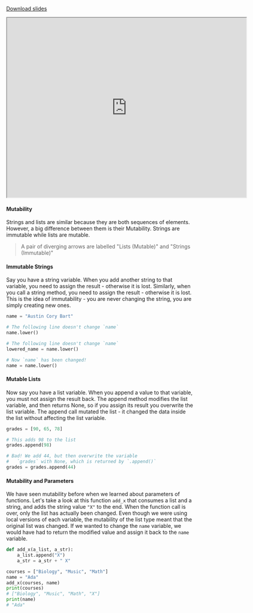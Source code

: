 
[Download slides](Mutability.pdf)


<iframe style="width: 640px; height: 480px;" width="300" height="150" allowfullscreen="allowfullscreen" webkitallowfullscreen="webkitallowfullscreen" mozallowfullscreen="mozallowfullscreen"
title="Introduction.pdf"
src="https://www.youtube.com/embed/RwtQmRzFEqo?feature=oembed&amp;rel=0" 
></iframe>


#### Mutability

Strings and lists are similar because they are both sequences of elements.
However, a big difference between them is their Mutability.
Strings are immutable while lists are mutable.

> A pair of diverging arrows are labelled "Lists (Mutable)" and "Strings (Immutable)"

#### Immutable Strings

Say you have a string variable.
When you add another string to that variable, you need to assign the result - otherwise it is lost.
Similarly, when you call a string method, you need to assign the result - otherwise it is lost.
This is the idea of immutability - you are never changing the string, you are simply creating new ones.

```python
name = "Austin Cory Bart"

# The following line doesn't change `name`
name.lower() 

# The following line doesn't change `name`
lowered_name = name.lower() 

# Now `name` has been changed!
name = name.lower() 
```

#### Mutable Lists

Now say you have a list variable.
When you append a value to that variable, you must not assign the result back.
The append method modifies the list variable, and then returns None, so if you assign its result you overwrite the list variable.
The append call mutated the list - it changed the data inside the list without affecting the list variable.

```python
grades = [90, 65, 78]

# This adds 98 to the list
grades.append(98)

# Bad! We add 44, but then overwrite the variable
#   `grades` with None, which is returned by `.append()`
grades = grades.append(44)
```

#### Mutability and Parameters

We have seen mutability before when we learned about parameters of functions.
Let's take a look at this function `add_x` that consumes a list and a string,
and adds the string value `"X"` to the end. When the function call is over,
only the list has actually been changed. Even though we were using local
versions of each variable, the mutability of the list type meant that the
original list was changed. If we wanted to change the `name` variable, we would
have had to return the modified value and assign it back to the `name` variable.

```python
def add_x(a_list, a_str):
    a_list.append("X")
    a_str = a_str + " X"

courses = ["Biology", "Music", "Math"]
name = "Ada"
add_x(courses, name)
print(courses)
# ["Biology", "Music", "Math", "X"]
print(name)
# "Ada"
```
